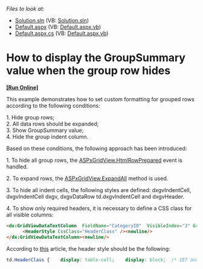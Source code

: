 <!-- default file list -->
*Files to look at*:

* [Solution.sln](./CS/Solution.sln) (VB: [Solution.sln](./VB/Solution.sln))
* [Default.aspx](./CS/WebSite/Default.aspx) (VB: [Default.aspx.vb](./VB/WebSite/Default.aspx.vb))
* [Default.aspx.cs](./CS/WebSite/Default.aspx.cs) (VB: [Default.aspx.vb](./VB/WebSite/Default.aspx.vb))
<!-- default file list end -->
# How to display the GroupSummary value when the group row hides
<!-- run online -->
**[[Run Online]](https://codecentral.devexpress.com/e2172)**
<!-- run online end -->


<p>This example demonstrates how to set custom formatting for grouped rows according to the following conditions:</p><p>1. Hide group rows;<br />
2. All data rows should be expanded;<br />
3. Show GroupSummary value;<br />
4. Hide the group indent column.</p><p>Based on these conditions, the following approach has been introduced:</p><p>1. To hide all group rows, the <a href="http://documentation.devexpress.com/#AspNet/DevExpressWebASPxGridViewASPxGridView_HtmlRowPreparedtopic"><u>ASPxGridView.HtmlRowPrepared</u></a> event is handled.</p><p>2. To expand rows, the <a href="http://documentation.devexpress.com/#AspNet/DevExpressWebASPxGridViewASPxGridView_ExpandAlltopic"><u>ASPxGridView.ExpandAll</u></a> method is used.</p><p>3. To hide all indent cells, the following styles are defined: dxgvIndentCell, dxgvIndentCell dxgv, dxgvDataRow td.dxgvIndentCell and dxgvHeader.</p><p>4. To show only required headers, it is necessary to define a CSS class for all visible columns:</p>

```aspx
<dx:GridViewDataTextColumn  FieldName="CategoryID"  VisibleIndex="3" GroupIndex="0" SortIndex="0"  SortOrder="Ascending"><newline/>
      <HeaderStyle CssClass="HeaderClass" /><newline/>
</dx:GridViewDataTextColumn><newline/>

```

<p>According to <a href="http://stackoverflow.com/questions/249103/ie7-and-the-css-table-cell-property"><u>this</u></a> article, the header style should be the following:</p>

```css
td.HeaderClass {    display: table-cell;    display: block;  /* IE7 and below: http://stackoverflow.com/questions/249103/ie7-and-the-css-table-cell-property */ }
```

<p> </p>

<br/>



